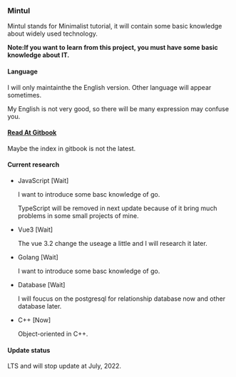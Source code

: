 ### Mintul

Mintul stands for Minimalist tutorial, it will contain some basic knowledge about widely used technology.

**Note:If you want to learn from this project, you must have some basic knowledge about IT.**

#### Language

I will only maintainthe the English version. Other language will appear sometimes.

My English is not very good, so there will be many expression may confuse you.

#### [Read At Gitbook](https://axlis.gitbook.io/note)

Maybe the index in gitbook is not the latest.

#### Current research

* JavaScript [Wait]

  I want to introduce some basc knowledge of go.

  TypeScript will be removed in next update because of it bring much problems in some small projects of mine.

* Vue3 [Wait]

  The vue 3.2 change the useage a little and I will research it later.

* Golang [Wait]

  I want to introduce some basc knowledge of go.

* Database [Wait]

  I will foucus on the postgresql for relationship database now and other database later.
  
* C++ [Now]

  Object-oriented in C++. 

#### Update status

LTS and will stop update at July, 2022.
